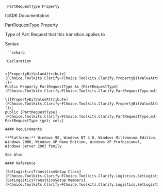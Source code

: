 ﻿     PartRequestType Property                                                   

fcSDK Documentation

PartRequestType Property

Type of Part Request that this transition applies to

Syntax

```vbnet
```csharp

'Declaration
 

<[PropertyBitValueAttribute](FChoice.Toolkits.Clarify~FChoice.Toolkits.Clarify.PropertyBitValueAttribute.md)()>
Public Property PartRequestType As [PartRequestType](FChoice.Toolkits.Clarify~FChoice.Toolkits.Clarify.PartRequestType.md)

\[[PropertyBitValueAttribute](FChoice.Toolkits.Clarify~FChoice.Toolkits.Clarify.PropertyBitValueAttribute.md)()\]
public [PartRequestType](FChoice.Toolkits.Clarify~FChoice.Toolkits.Clarify.PartRequestType.md) PartRequestType {get; set;}

#### Requirements

**Platforms:** Windows 98, Windows NT 4.0, Windows Millennium Edition, Windows 2000, Windows XP Home Edition, Windows XP Professional, Windows Server 2003 family

See Also

#### Reference

[SetLogisticsTransitionSetup Class](FChoice.Toolkits.Clarify~FChoice.Toolkits.Clarify.Logistics.SetLogisticsTransitionSetup.md)  
[SetLogisticsTransitionSetup Members](FChoice.Toolkits.Clarify~FChoice.Toolkits.Clarify.Logistics.SetLogisticsTransitionSetup_members.md)
